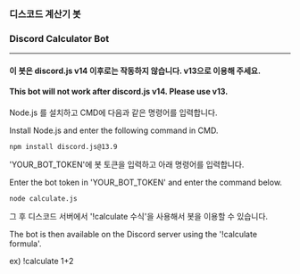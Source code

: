 ### 디스코드 계산기 봇
### Discord Calculator Bot
---
#### 이 봇은 discord.js v14 이후로는 작동하지 않습니다. v13으로 이용해 주세요.
#### This bot will not work after discord.js v14. Please use v13.


Node.js 를 설치하고 CMD에 다음과 같은 명령어를 입력합니다.

Install Node.js and enter the following command in CMD.
```
npm install discord.js@13.9
```
'YOUR_BOT_TOKEN'에 봇 토큰을 입력하고 아래 명령어를 입력합니다.

Enter the bot token in 'YOUR_BOT_TOKEN' and enter the command below.
```
node calculate.js
```
그 후 디스코드 서버에서 '!calculate 수식'을 사용해서 봇을 이용할 수 있습니다.

The bot is then available on the Discord server using the '!calculate formula'.

ex) !calculate 1+2
